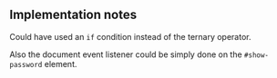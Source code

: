 ## Implementation notes

Could have used an ``` if ``` condition instead of the ternary operator.

Also the document event listener could be simply done on the ``` #show-password ``` element.